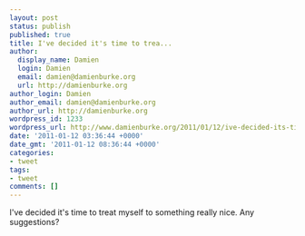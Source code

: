 ```yaml
---
layout: post
status: publish
published: true
title: I've decided it's time to trea...
author:
  display_name: Damien
  login: Damien
  email: damien@damienburke.org
  url: http://damienburke.org
author_login: Damien
author_email: damien@damienburke.org
author_url: http://damienburke.org
wordpress_id: 1233
wordpress_url: http://www.damienburke.org/2011/01/12/ive-decided-its-time-to-trea/
date: '2011-01-12 03:36:44 +0000'
date_gmt: '2011-01-12 08:36:44 +0000'
categories:
- tweet
tags:
- tweet
comments: []
---
```

<p>I've decided it's time to treat myself to something really nice. Any suggestions?</p>
